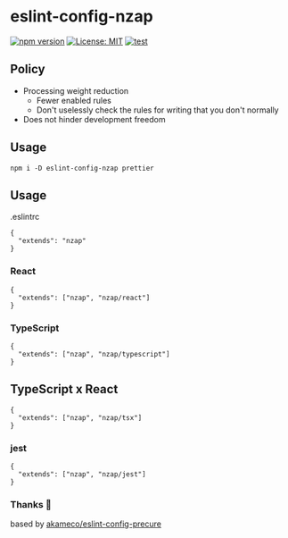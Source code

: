 # eslint-config-nzap

[![npm version](https://badge.fury.io/js/eslint-config-nzap.svg)](https://badge.fury.io/js/eslint-config-nzap)
[![License: MIT](https://img.shields.io/badge/License-MIT-yellow.svg)](https://opensource.org/licenses/MIT)
[![test](https://github.com/elzup/eslint-config-nzap/actions/workflows/node.js.yml/badge.svg)](https://github.com/elzup/eslint-config-nzap/actions/workflows/node.js.yml)

## Policy

- Processing weight reduction
  - Fewer enabled rules
  - Don't uselessly check the rules for writing that you don't normally
- Does not hinder development freedom

## Usage

```
npm i -D eslint-config-nzap prettier
```

## Usage

.eslintrc

```
{
  "extends": "nzap"
}
```

### React

```
{
  "extends": ["nzap", "nzap/react"]
}
```

### TypeScript

```
{
  "extends": ["nzap", "nzap/typescript"]
}
```

## TypeScript x React

```
{
  "extends": ["nzap", "nzap/tsx"]
}
```

### jest

```
{
  "extends": ["nzap", "nzap/jest"]
}
```

### Thanks :tada:

based by [akameco/eslint\-config\-precure](https://github.com/akameco/eslint-config-precure)

